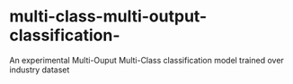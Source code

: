# multi-class-multi-output-classification-
An experimental Multi-Ouput Multi-Class classification model trained over industry dataset
